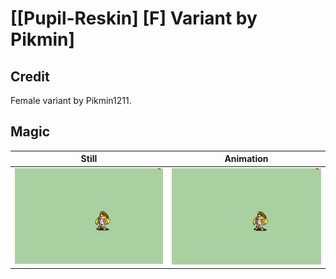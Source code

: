 # [\[Pupil-Reskin\] \[F\] Variant by Pikmin]

## Credit

Female variant by Pikmin1211.
	
## Magic

| Still | Animation |
| :---: | :-------: |
| ![Magic still](./Magic_000.png) | ![Magic animation](./Magic.gif) |
